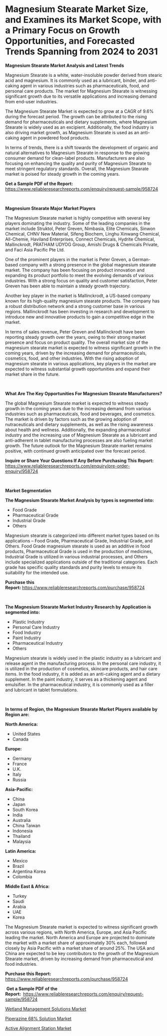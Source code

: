 <p><h1>Magnesium Stearate Market Size, and Examines its Market Scope, with a Primary Focus on Growth Opportunities, and Forecasted Trends Spanning from 2024 to 2031</h1></p><p><strong>Magnesium Stearate Market Analysis and Latest Trends</strong></p>
<p><p>Magnesium Stearate is a white, water-insoluble powder derived from stearic acid and magnesium. It is commonly used as a lubricant, binder, and anti-caking agent in various industries such as pharmaceuticals, food, and personal care products. The market for Magnesium Stearate is witnessing significant growth due to its versatile applications and increasing demand from end-user industries.</p><p>The Magnesium Stearate Market is expected to grow at a CAGR of 9.6% during the forecast period. The growth can be attributed to the rising demand for pharmaceuticals and dietary supplements, where Magnesium Stearate is widely used as an excipient. Additionally, the food industry is also driving market growth, as Magnesium Stearate is used as an anti-caking agent in powdered food products.</p><p>In terms of trends, there is a shift towards the development of organic and natural alternatives to Magnesium Stearate in response to the growing consumer demand for clean-label products. Manufacturers are also focusing on enhancing the quality and purity of Magnesium Stearate to meet stringent regulatory standards. Overall, the Magnesium Stearate market is poised for steady growth in the coming years.</p></p>
<p><strong>Get a Sample PDF of the Report:&nbsp;</strong> <a href="https://www.reliableresearchreports.com/enquiry/request-sample/958724">https://www.reliableresearchreports.com/enquiry/request-sample/958724</a></p>
<p>&nbsp;</p>
<p><strong>Magnesium Stearate Major Market Players</strong></p>
<p><p>The Magnesium Stearate market is highly competitive with several key players dominating the industry. Some of the leading companies in the market include Struktol, Peter Greven, Nimbasia, Elite Chemicals, Sinwon Chemical, CHNV New Material, Sifeng Biochem, Linghu Xinwang Chemical, All-Chemie, Haviland Enterprises, Connect Chemicals, Hydrite Chemical, Mallinckrodt, PRATHAM UDYOG Group, Amishi Drugs & Chemicals Private, and Faci Asia Pacific Pte Ltd.</p><p>One of the prominent players in the market is Peter Greven, a German-based company with a strong presence in the global magnesium stearate market. The company has been focusing on product innovation and expanding its product portfolio to meet the evolving demands of various industries. With a strong focus on quality and customer satisfaction, Peter Greven has been able to maintain a steady growth trajectory.</p><p>Another key player in the market is Mallinckrodt, a US-based company known for its high-quality magnesium stearate products. The company has a robust distribution network and a strong customer base in various regions. Mallinckrodt has been investing in research and development to introduce new and innovative products to gain a competitive edge in the market.</p><p>In terms of sales revenue, Peter Greven and Mallinckrodt have been reporting steady growth over the years, owing to their strong market presence and focus on product quality. The overall market size of the magnesium stearate market is expected to witness significant growth in the coming years, driven by the increasing demand for pharmaceuticals, cosmetics, food, and other industries. With the rising adoption of magnesium stearate in various applications, key players in the market are expected to witness substantial growth opportunities and expand their market share in the future.</p></p>
<p>&nbsp;</p>
<p><strong>What Are The Key Opportunities For Magnesium Stearate Manufacturers?</strong></p>
<p><p>The global Magnesium Stearate market is expected to witness steady growth in the coming years due to the increasing demand from various industries such as pharmaceuticals, food and beverages, and cosmetics. The market is driven by factors such as the growing adoption of nutraceuticals and dietary supplements, as well as the rising awareness about health and wellness. Additionally, the expanding pharmaceutical industry and the increasing use of Magnesium Stearate as a lubricant and anti-adherent in tablet manufacturing processes are also fueling market growth. The future outlook for the Magnesium Stearate market remains positive, with continued growth anticipated over the forecast period.</p></p>
<p><strong>Inquire or Share Your Questions If Any Before Purchasing This Report:</strong> <a href="https://www.reliableresearchreports.com/enquiry/pre-order-enquiry/958724">https://www.reliableresearchreports.com/enquiry/pre-order-enquiry/958724</a></p>
<p>&nbsp;</p>
<p><strong>Market Segmentation</strong></p>
<p><strong>The Magnesium Stearate Market Analysis by types is segmented into:</strong></p>
<p><ul><li>Food Grade</li><li>Pharmaceutical Grade</li><li>Industrial Grade</li><li>Others</li></ul></p>
<p><p>Magnesium stearate is categorized into different market types based on its applications – Food Grade, Pharmaceutical Grade, Industrial Grade, and Others. Food Grade magnesium stearate is used as an additive in food products, Pharmaceutical Grade is used in the production of medicines, Industrial Grade is utilized in various industrial processes, and Others include specialized applications outside of the traditional categories. Each grade has specific quality standards and purity levels to ensure its suitability for the intended use.</p></p>
<p><strong>Purchase this Report:&nbsp;</strong><a href="https://www.reliableresearchreports.com/purchase/958724">https://www.reliableresearchreports.com/purchase/958724</a></p>
<p>&nbsp;</p>
<p><strong>The Magnesium Stearate Market Industry Research by Application is segmented into:</strong></p>
<p><ul><li>Plastic Industry</li><li>Personal Care Industry</li><li>Food Industry</li><li>Paint Industry</li><li>Pharmaceutical Industry</li><li>Others</li></ul></p>
<p><p>Magnesium stearate is widely used in the plastic industry as a lubricant and release agent in the manufacturing process. In the personal care industry, it is utilized in the production of cosmetics, skincare products, and hair care items. In the food industry, it is added as an anti-caking agent and a dietary supplement. In the paint industry, it serves as a thickening agent and emulsifier. In the pharmaceutical industry, it is commonly used as a filler and lubricant in tablet formulations.</p></p>
<p>&nbsp;</p>
<p><strong>In terms of Region, the Magnesium Stearate Market Players available by Region are:</strong></p>
<p>
    <p> <strong> North America: </strong>
        <ul>
            <li>United States</li>
            <li>Canada</li>
        </ul>
        </p> 
    <p> <strong> Europe: </strong>
        <ul>
            <li>Germany</li>
            <li>France</li>
            <li>U.K.</li>
            <li>Italy</li>
            <li>Russia</li>
        </ul>
        </p> 
    <p> <strong> Asia-Pacific: </strong>
        <ul>
            <li>China</li>
            <li>Japan</li>
            <li>South Korea</li>
            <li>India</li>
            <li>Australia</li>
            <li>China Taiwan</li>
            <li>Indonesia</li>
            <li>Thailand</li>
            <li>Malaysia</li>
        </ul>
        </p> 
    <p> <strong> Latin America: </strong>
        <ul>
            <li>Mexico</li>
            <li>Brazil</li>
            <li>Argentina Korea</li>
            <li>Colombia</li>
        </ul>
        </p> 
    <p> <strong> Middle East & Africa: </strong>
        <ul>
            <li>Turkey</li>
            <li>Saudi</li>
            <li>Arabia</li>
            <li>UAE</li>
            <li>Korea</li>
        </ul>
    </p>
    </p>
<p><p>The Magnesium Stearate market is expected to witness significant growth across various regions, with North America, Europe, and Asia Pacific leading the market. North America and Europe are projected to dominate the market with a market share of approximately 30% each, followed closely by Asia Pacific with a market share of around 25%. The USA and China are expected to be key contributors to the growth of the Magnesium Stearate market, driven by increasing demand from pharmaceutical and food industries.</p></p>
<p><strong>Purchase this Report: </strong><a href="https://www.reliableresearchreports.com/purchase/958724">https://www.reliableresearchreports.com/purchase/958724</a></p>
<p>&nbsp;<strong>Get a Sample PDF of the Report:&nbsp;&nbsp;</strong><a href="https://www.reliableresearchreports.com/enquiry/request-sample/958724">https://www.reliableresearchreports.com/enquiry/request-sample/958724</a></p>
<p><strong></strong></p>
<p><p><a href="https://view.publitas.com/reportprime-1/wetland-management-solutions-market-size-market-share-and-global-market-analysis-report-2023-2030/">Wetland Management Solutions Market</a></p><p><a href="https://view.publitas.com/reportprime-1/piperazine-68-solution-market-size-share-trends-analysis-report-by-application-regional-outlook-competitive-strategies-and-segment-forecasts-2023-2030/">Piperazine 68% Solution Market</a></p><p><a href="https://view.publitas.com/reportprime-1/active-alignment-station-market-size-growing-and-forecasted-for-period-from-2023-2030-and-provides-complete-market-analysis-of-this-market/">Active Alignment Station Market</a></p></p>